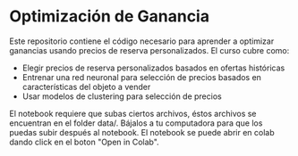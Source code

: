 # Optimización de Ganancia

Este repositorio contiene el código necesario para aprender a optimizar ganancias usando precios de reserva personalizados. El curso cubre como:
* Elegir precios de reserva personalizados basados en ofertas históricas
* Entrenar una red neuronal para selección de precios basados en características del objeto a vender
* Usar modelos de clustering para selección de precios

El notebook requiere que subas ciertos archivos, éstos archivos se encuentran en el folder data/. Bájalos a tu computadora para que los puedas subir después al notebook.  El notebook se puede abrir en colab dando click en el boton "Open in Colab". 

